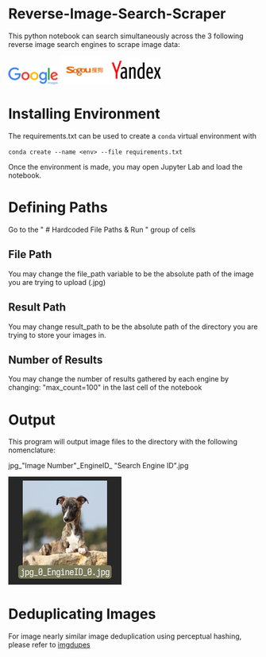# Reverse-Image-Search-Scraper
This python notebook can search simultaneously across the 3 following reverse image search engines to scrape image data:

<img src="https://github.com/Cescollino/Reverse-Image-Search-Scraper/blob/main/Pasted%20image%2020220831175725.png" width="100">
<img src="https://github.com/Cescollino/Reverse-Image-Search-Scraper/blob/main/Pasted%20image%2020220831175806.png" width="100">
<img src="https://github.com/Cescollino/Reverse-Image-Search-Scraper/blob/main/Pasted%20image%2020220831175749.png" width="100">

# Installing Environment
The requirements.txt can be used to create a `conda` virtual environment with

`conda create --name <env> --file requirements.txt`

Once the environment is made, you may open Jupyter Lab and load the notebook.

# Defining Paths
Go to the " # Hardcoded File Paths & Run " group of cells

## File Path
You may change the file_path variable to be the absolute path of the image you are trying to upload (.jpg)

## Result Path
You may change result_path to be the absolute path of the directory you are trying to store your images in.

## Number of Results
You may change the number of results gathered by each engine by changing: "max_count=100" in the last cell of the notebook

# Output
This program will output image files to the directory with the following nomenclature:

jpg_"Image Number"\_EngineID\_ "Search Engine ID".jpg


![This is an image](https://github.com/Cescollino/Reverse-Image-Search-Scraper/blob/main/Pasted%20image%2020220831175528.png)

# Deduplicating Images
For image nearly similar image deduplication using perceptual hashing, please refer to [imgdupes](https://github.com/knjcode/imgdupes)
